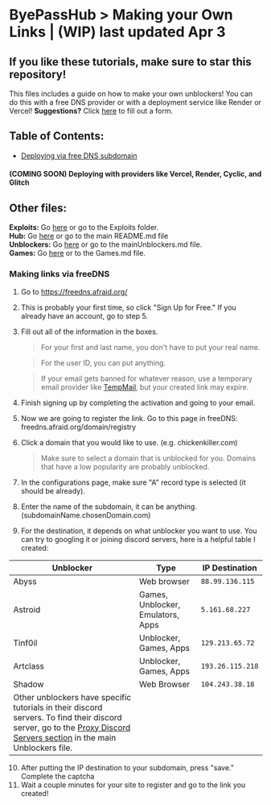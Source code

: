 # ByePassHub > Making your Own Links | (WIP) last updated Apr 3
## If you like these tutorials, make sure to star this repository!
This files includes a guide on how to make your own unblockers! You can do this with a free DNS provider or with a deployment service like Render or Vercel!
**Suggestions?** Click [here](https://forms.gle/FaHsGQxFTnZ6uSvn9)  to fill out a form.

 ## Table of Contents:
+ [Deploying via free DNS subdomain](#making-links-via-freedns)
 #### (COMING SOON) Deploying with providers like Vercel, Render, Cyclic, and Glitch
 
 ## Other files:
**Exploits:** Go [here](https://github.com/wea-f/ByePassHub/blob/main/Exploits) or go to the Exploits folder.  <br>
**Hub:** Go [here](https://github.com/wea-f/ByePassHub/blob/main/README.md) or go to the main README.md file  <br>
**Unblockers:** Go [here](https://github.com/wea-f/ByePassHub/blob/main/mainUnblockers.md) or go to the mainUnblockers.md file. <br>
**Games:** Go [here](#https://github.com/wea-f/ByePassHub/blob/main/Games.md) or to the Games.md file. <br>

### Making links via freeDNS
1. Go to https://freedns.afraid.org/
2. This is probably your first time, so click "Sign Up for Free." If you already have an account, go to step 5.
3. Fill out all of the information in the boxes.
	> For your first and last name, you don't have to put your real name.
	
	> For the user ID,  you can put anything.
	
	> If your email gets banned for whatever reason, use a temporary email provider like [TempMail](https://temp-mail.org/), but your created link may expire.
	
4. Finish signing up by completing the activation and going to your email.
5. Now we are going to register the link. Go to this page in freeDNS: freedns.afraid.org/domain/registry
6. Click a domain that you would like to use. (e.g. chickenkiller.com)
	> Make sure to select a domain that is unblocked for you. Domains that have a low popularity are probably unblocked. 
	
8. In the configurations page, make sure "A" record type is selected (it should be already).
9. Enter the name of the subdomain, it can be anything. (subdomainName.chosenDomain.com)
10. For the destination, it depends on what unblocker you want to use. You can try to googling it or joining discord servers, here is a helpful table I created:

| Unblocker   |  Type | IP Destination |
| ----------- | ----------- | ------- |
| Abyss     | Web browser|`88.99.136.115`     |
| Astroid   | Games, Unblocker, Emulators, Apps|`5.161.68.227`        |
| Tinf0il    | Unblocker, Games, Apps |`129.213.65.72` | 
| Artclass | Unblocker, Games, Apps |`193.26.115.218`|
| Shadow | Web Browser | `104.243.38.18`|
| Other unblockers have specific tutorials in their discord servers. To find their discord server, go to the [Proxy Discord Servers section](https://github.com/wea-f/ByePassHub/blob/main/mainUnblockers.md#caution-many-of-these-servers-will-ban-you-for-leaking-leaks-publicly-use-it-for-private-use-only) in the main Unblockers file.  

10. After putting the IP destination to your subdomain, press "save." Complete the captcha
11. Wait a couple minutes for your site to register and go to the link you created!  






